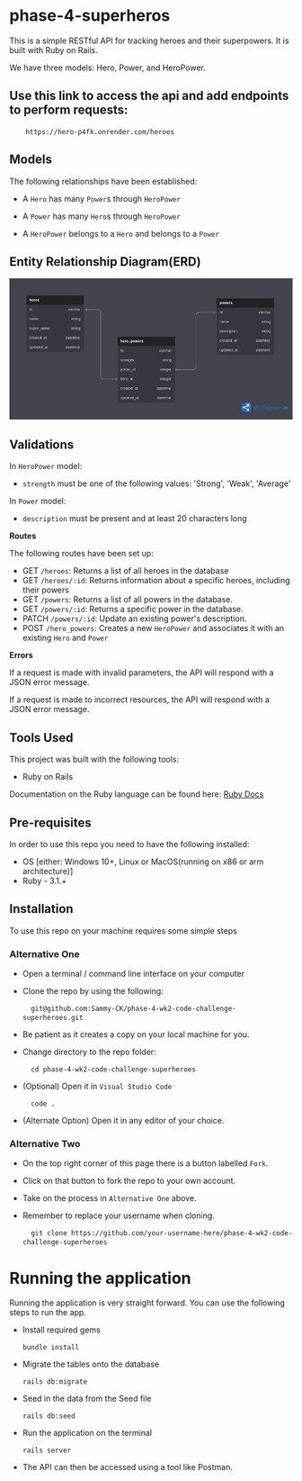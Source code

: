 # phase-4-superheros
This is a simple RESTful API for tracking heroes and their superpowers. It is built with Ruby on Rails.

We have three models: Hero, Power, and HeroPower.


## Use this link to access the api and add endpoints to perform requests:
        https://hero-p4fk.onrender.com/heroes

## Models

The following relationships have been established:

- A `Hero` has many `Power`s through `HeroPower`

- A `Power` has many `Hero`s through `HeroPower`

- A `HeroPower` belongs to a `Hero` and belongs to a `Power`

## Entity Relationship Diagram(ERD)
<img src="relationship.png">

## Validations

In `HeroPower` model:
- `strength` must be one of the following values: 'Strong', 'Weak', 'Average'

In `Power` model:
- `description` must be present and at least 20 characters long

**Routes**

The following routes have been set up:

- GET `/heroes`: Returns a list of all heroes in the database
- GET `/heroes/:id`: Returns information about a specific heroes, including their powers
- GET `/powers`: Returns a list of all powers in the database.
- GET `/powers/:id`: Returns a specific power in the database.
- PATCH `/powers/:id`: Update an existing power's description.
- POST `/hero_powers`: Creates a new `HeroPower` and associates it with an existing `Hero` and `Power`

**Errors**

If a request is made with invalid parameters, the API will respond with a JSON error message.

If a request is made to incorrect resources, the API will respond with a JSON error message.


## Tools Used
This project was built with the following tools:

- Ruby on Rails

Documentation on the Ruby language can be found here: [Ruby Docs](https://docs.ruby-lang.org/en/3.1/)

## Pre-requisites
In order to use this repo you need to have the following installed:

- OS [either: Windows 10+, Linux or MacOS(running on x86 or arm architecture)]
- Ruby - 3.1.+

## Installation

To use this repo on your machine requires some simple steps

### Alternative One

- Open a terminal / command line interface on your computer
- Clone the repo by using the following:

        git@github.com:Sammy-CK/phase-4-wk2-code-challenge-superheroes.git

- Be patient as it creates a copy on your local machine for you.
- Change directory to the repo folder:

        cd phase-4-wk2-code-challenge-superheroes

- (Optional) Open it in ``Visual Studio Code``

        code .

- (Alternate Option) Open it in any editor of your choice.

### Alternative Two

- On the top right corner of this page there is a button labelled ``Fork``.
- Click on that button to fork the repo to your own account.
- Take on the process in ``Alternative One`` above.
- Remember to replace your username when cloning.

        git clone https://github.com/your-username-here/phase-4-wk2-code-challenge-superheroes


# Running the application

Running the application is very straight forward. You can use the following steps to run the app.

-   Install required gems
        
        bundle install

-   Migrate the tables onto the database

        rails db:migrate

-   Seed in the data from the Seed file

        rails db:seed

- Run the application on the terminal

      rails server

- The API can then be accessed using a tool like Postman.
